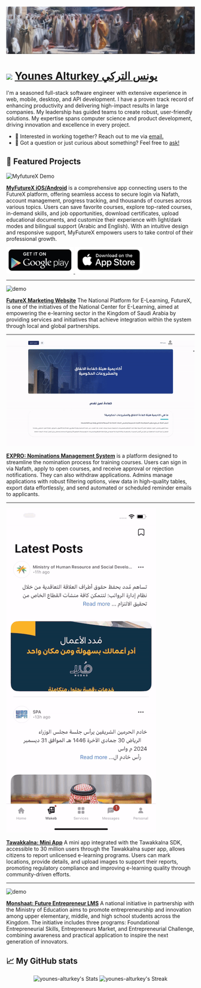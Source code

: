 [![header](https://raw.githubusercontent.com/yalturkey/yalturkey/refs/heads/main/images/header.jpg)](https://www.linkedin.com/in/younes-alturkey)

# <img src="https://www.younes.expert/images/younes-headshot.jpeg" width="48"/> [Younes Alturkey يونس التركي](https://www.linkedin.com/in/younes-alturkey)

<div class="github-introduction">

I'm a seasoned full-stack software engineer with extensive experience in web, mobile, desktop, and API development. I have a proven track record of enhancing productivity and delivering high-impact results in large companies. My leadership has guided teams to create robust, user-friendly solutions. My expertise spans computer science and product development, driving innovation and excellence in every project.

</div>

- 💼 Interested in working together? Reach out to me via <a href="mailto:me@younes.expert">email.</a>
- 💬 Got a question or just curious about something? Feel free to <a href="https://wa.me/966538654514">ask!</a>

## 🌟 Featured Projects

![MyfutureX Demo](https://raw.githubusercontent.com/yalturkey/yalturkey/refs/heads/main/demos/myfuturex-app-demo.gif)

**[MyFutureX iOS/Android](https://futurex.sa/en)** is a comprehensive app connecting users to the FutureX platform, offering seamless access to secure login via Nafath, account management, progress tracking, and thousands of courses across various topics. Users can save favorite courses, explore top-rated courses, in-demand skills, and job opportunities, download certificates, upload educational documents, and customize their experience with light/dark modes and bilingual support (Arabic and English). With an intuitive design and responsive support, MyFutureX empowers users to take control of their professional growth.

<a href="https://play.google.com/store/apps/details?id=sa.gov.nelc.myfuturexapp">
<img width="180" src="https://raw.githubusercontent.com/yalturkey/yalturkey/refs/heads/main/images/google-play-card.png"/>
</a>

<a href="https://apps.apple.com/sa/app/myfuturex/id6504752537">
 <img width="180"src="https://raw.githubusercontent.com/yalturkey/yalturkey/refs/heads/main/images/app-store-link-card.png"/>
 </a>

---

![demo](https://raw.githubusercontent.com/yalturkey/yalturkey/refs/heads/main/demos/futurexsa-demo.gif)

**[FutureX Marketing Website](https://futurex.sa/en)** The National Platform for E-Learning, FutureX, is one of the initiatives of the National Center for E-Learning, aimed at empowering the e-learning sector in the Kingdom of Saudi Arabia by providing services and initiatives that achieve integration within the system through local and global partnerships.

---

![demo](https://raw.githubusercontent.com/yalturkey/yalturkey/refs/heads/main/demos/nms-demo.gif)

**[EXPRO: Nominations Management System](https://nms.younes.expert)** is a platform designed to streamline the nomination process for training courses. Users can sign in via Nafath, apply to open courses, and receive approval or rejection notifications. They can also withdraw applications. Admins manage applications with robust filtering options, view data in high-quality tables, export data effortlessly, and send automated or scheduled reminder emails to applicants.

---

![demo](https://raw.githubusercontent.com/yalturkey/yalturkey/refs/heads/main/demos/twk-apps-demo.gif)

**[Tawakkalna: Mini App](https://play.google.com/store/apps/details?id=sa.gov.nic.twkhayat)** A mini app integrated with the Tawakkalna SDK, accessible to 30 million users through the Tawakkalna super app, allows citizens to report unlicensed e-learning programs. Users can mark locations, provide details, and upload images to support their reports, promoting regulatory compliance and improving e-learning quality through community-driven efforts.

---

![demo](https://raw.githubusercontent.com/yalturkey/yalturkey/refs/heads/main/demos/monshaat-lms-demo.gif)

**[Monshaat: Future Entrepreneur LMS](https://eci.monshaat.gov.sa/en)** A national initiative in partnership with the Ministry of Education aims to promote entrepreneurship and innovation among upper elementary, middle, and high school students across the Kingdom. The initiative includes three programs: Foundational Entrepreneurial Skills, Entrepreneurs Market, and Entrepreneurial Challenge, combining awareness and practical application to inspire the next generation of innovators.

## 📈 My GitHub stats

<div class="badges-githubstats">
  <p align="center">
    <img src="https://github-readme-stats.vercel.app/api?username=younes-alturkey&theme=tokyonight&show_icons=true&hide_border=true&count_private=true" alt="younes-alturkey's Stats" height="165">
    <img src="https://github-readme-streak-stats.herokuapp.com/?user=younes-alturkey&theme=tokyonight&hide_border=true" alt="younes-alturkey's Streak" height="165">
  </p>
</div>
